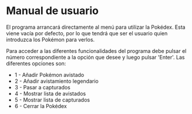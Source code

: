 # Manual de usuario
El programa arrancará directamente al menú para utilizar la Pokédex. Esta viene vacía por defecto, por lo que tendrá que ser el usuario quien introduzca los Pokémon para verlos.

Para acceder a las diferentes funcionalidades del programa debe pulsar el número correspondiente a la opción que desee y luego pulsar 'Enter'. Las diferentes opciones son:

* 1 - Añadir Pokémon avistado
* 2 - Añadir avistamiento legendario
* 3 - Pasar a capturados
* 4 - Mostrar lista de avistados
* 5 - Mostrar lista de capturados
* 6 - Cerrar la Pokédex
